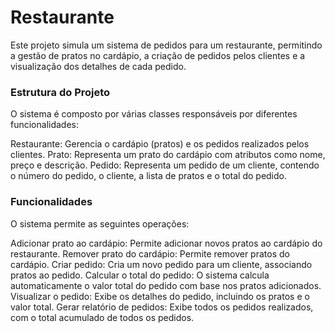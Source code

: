 # Restaurante

Este projeto simula um sistema de pedidos para um restaurante, permitindo a gestão de pratos no cardápio, a criação de pedidos pelos clientes e a visualização dos detalhes de cada pedido.

### Estrutura do Projeto
O sistema é composto por várias classes responsáveis por diferentes funcionalidades:

Restaurante: Gerencia o cardápio (pratos) e os pedidos realizados pelos clientes.
Prato: Representa um prato do cardápio com atributos como nome, preço e descrição.
Pedido: Representa um pedido de um cliente, contendo o número do pedido, o cliente, a lista de pratos e o total do pedido.

### Funcionalidades
O sistema permite as seguintes operações:

Adicionar prato ao cardápio: Permite adicionar novos pratos ao cardápio do restaurante.
Remover prato do cardápio: Permite remover pratos do cardápio.
Criar pedido: Cria um novo pedido para um cliente, associando pratos ao pedido.
Calcular o total do pedido: O sistema calcula automaticamente o valor total do pedido com base nos pratos adicionados.
Visualizar o pedido: Exibe os detalhes do pedido, incluindo os pratos e o valor total.
Gerar relatório de pedidos: Exibe todos os pedidos realizados, com o total acumulado de todos os pedidos.
